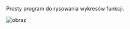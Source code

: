 Prosty program do rysowania wykresów funkcji.

![obraz](https://github.com/amazur003/GraphDrawer/assets/82524014/307c63ab-01f6-4513-a42e-5d256357370f)
